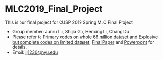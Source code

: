 # MLC2019_Final_Project
This is our final project for CUSP 2019 Spring MLC Final Project

- Group member: Junru Lu, Shijia Gu, Henxing Li, Chang Du
- Please refer to [Primary codes on whole 66 million dataset](https://github.com/LuJunru/MLC2018_Final_Project/blob/master/MLC_Final_Project.ipynb) and [Explosive but complete codes on limited dataset](https://github.com/LuJunru/MLC2018_Final_Project/blob/master/MLC_Final_Project_LIMIT.ipynb), [Final Paper](https://github.com/LuJunru/MLC2018_Final_Project/blob/master/MLC_Final_Project_Paper.pdf) and [Powerpoint](https://github.com/LuJunru/MLC2018_Final_Project/blob/master/MLC_Final_Project.pptx) for details.
- Email: lj1230@nyu.edu
